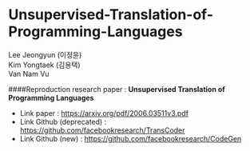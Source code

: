 # Unsupervised-Translation-of-Programming-Languages
Lee Jeongyun (이정윤) </br>
Kim Yongtaek (김용택) </br>
Van Nam Vu

####Reproduction research paper : **Unsupervised Translation of Programming Languages**
- Link paper : https://arxiv.org/pdf/2006.03511v3.pdf
- Link Github (deprecated) : https://github.com/facebookresearch/TransCoder
- Link Github (new) : https://github.com/facebookresearch/CodeGen
